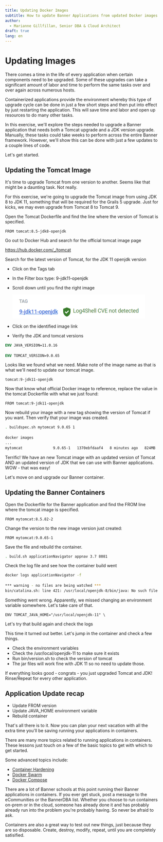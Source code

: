 ```yaml
---
title: Updating Docker Images
subtitle: How to update Banner Applications from updated Docker images
author: 
  - Marianne Gillfillan, Senior DBA & Cloud Architect
draft: true
lang: en
---
```

# Updating Images

There comes a time in the life of every application when certain components need to be upgraded. Some of these upgrades can take a significant amount of labor and time to perform the same tasks over and over again across numerous hosts.

Containerized applications provide the environment whereby this type of upgrade cycle can be done in just a few short steps and then put into effect by just restarting the application. This will save time and labor and open up resources to do many other tasks.

In this exercise, we'll explore the steps needed to upgrade a Banner application that needs both a Tomcat upgrade and a JDK version upgrade. Manually, these tasks could take weeks to perform across the entire Banner framework. However, we'll show this can be done with just a few updates to a couple lines of code.

Let's get started.

## Updating the Tomcat Image

It's time to upgrade Tomcat from one version to another. Seems like that might be a daunting task. Not really.

For this exercise, we're going to upgrade the Tomcat image from using JDK 8 to JDK 11, something that will be required for the Grails 5 upgrade. Just for kicks, we may even upgrade from Tomcat 8 to Tomcat 9.

Open the Tomcat Dockerfile and find the line where the version of Tomcat is specified.

```{.dockerfile title=tomcat1/Dockerfile}
FROM tomcat:8.5-jdk8-openjdk
```

Go out to Docker Hub and search for the official tomcat image page

<a href="https://hub.docker.com/_/tomcat" target="_blank">https://hub.docker.com/_/tomcat</a>

Search for the latest version of Tomcat, for the JDK 11 openjdk version

* Click on the Tags tab
* In the Filter box type: 9-jdk11-openjdk
* Scroll down until you find the right image
 
    ![](./img/updating-images/jdk11-img.png)

* Click on the identified image link
* Verify the JDK and tomcat versions

```dockerfile
ENV JAVA_VERSION=11.0.16

ENV TOMCAT_VERSION=9.0.65
```

Looks like we found what we need. Make note of the image name as that is what we'll need to update our tomcat image.

```plaintext
tomcat:9-jdk11-openjdk
```

Now that know what official Docker image to reference, replace the value in the tomcat Dockerfile with what we just found:

```{.dockerfile title=tomcat1/Dockerfile}
FROM tomcat:9-jdk11-openjdk
```

Now rebuild your image with a new tag showing the version of Tomcat if you want. Then verify that your image was created.

```bash
. buildspec.sh mytomcat 9.0.65 1

docker images
...
mytomcat              9.0.65-1   1370ebfdaaf4   8 minutes ago   824MB
```

Terrific! We have an new Tomcat image with an updated version of Tomcat AND an updated version of JDK that we can use with Banner applications. WOW - that was easy!

Let's move on and upgrade our Banner container.

## Updating the Banner Containers

Open the Dockerfile for the Banner application and find the FROM line where the tomcat image is specified.

```{.dockerfile title=applicatonNavigator/Dockerfile}
FROM mytomcat:8.5.82-2
```

Change the version to the new image version just created:

```{.dockerfile title=applicatonNavigator/Dockerfile}
FROM mytomcat:9.0.65-1
```

Save the file and rebuild the container.

```bash
. build.sh applicationNavigator appnav 3.7 8081
```

Check the log file and see how the container build went

```bash
docker logs applicationNavigator -f

*** warning - no files are being watched ***
bin/catalina.sh: line 421: /usr/local/openjdk-8/bin/java: No such file or directory
```

Something went wrong. Apparently, we missed changing an environment variable somewhere. Let's take care of that.

```{.dockerfile title=tomcat1/Dockerfile}
ENV TOMCAT_JAVA_HOME="/usr/local/openjdk-11" \

```

Let's try that build again and check the logs

This time it turned out better. Let's jump in the container and check a few things.

* Check the environment variables
* Check the /usr/local/openjdk-11 to make sure it exists
* Run bin/version.sh to check the version of tomcat
* The jar files will work fine with JDK 11 so no need to update those.

If everything looks good - congrats - you just upgraded Tomcat and JDK! Rinse/Repeat for every other application.

## Application Update recap

* Update FROM version
* Update JAVA_HOME environment variable
* Rebuild container

That's all there is to it. Now you can plan your next vacation with all the extra time you'll be saving running your applications in containers.

There are many more topics related to running applications in containers. These lessons just touch on a few of the basic topics to get with which to get started. 

Some advanced topics include:

* <a href="https://github.com/hexops/dockerfile/" target="_blank">Container Hardening</a>
* <a href="https://docs.docker.com/engine/swarm/" target="_blank">Docker Swarm</a>
* <a href="https://docs.docker.com/compose/" target="_blank">Docker Compose</a>

There are a lot of Banner schools at this point running their Banner applications in containers. If you ever get stuck, post a message to the eCommunities or the BannerDBA list. Whether you choose to run containers on-prem or in the cloud, someone has already done it and has probably already run into the problem you're probably having. So never be afraid to ask.

Containers are also a great way to test out new things, just because they are so disposable. Create, destroy, modify, repeat, until you are completely satisified.

